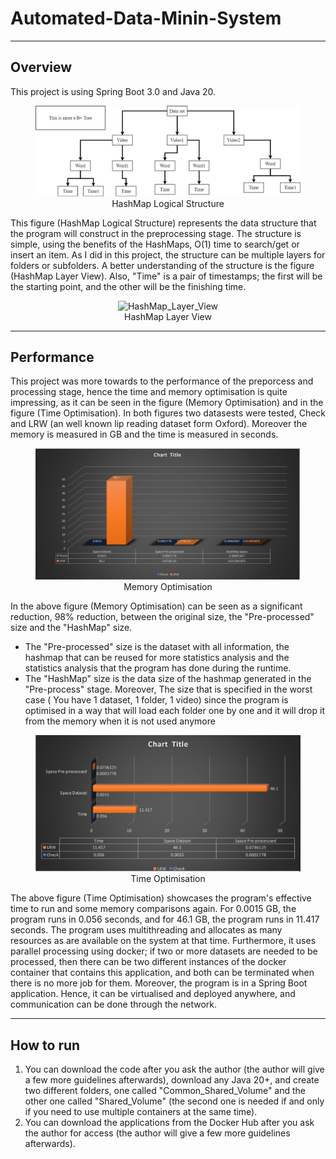 # Automated-Data-Minin-System

---

## Overview

This project is using Spring Boot 3.0 and Java 20.

<center><figure><img src="figs_Automated/HashMap_Logical_Structure.png" alt="HashMap_Logical_Structure"><figcaption>HashMap Logical Structure</figcaption></figure></center>





This figure (HashMap Logical Structure) represents the data structure that the program will construct in the preprocessing stage. The structure is simple, using the benefits of the HashMaps, O(1) time to search/get or insert an item. As I did in this project, the structure can be multiple layers for folders or subfolders. A better understanding of the structure is the figure (HashMap Layer View). Also, "Time" is a pair of timestamps; the first will be the starting point, and the other will be the finishing time.


<center><figure><img src="figs_Automated_Automated/HashMap_Layer_View.png" alt="HashMap_Layer_View"><figcaption>HashMap Layer View</figcaption></figure></center>

---

## Performance

This project was more towards to the performance of the preporcess and processing stage, hence the time and memory optimisation is quite impressing, as it can be seen in the figure (Memory Optimisation) and in the figure (Time Optimisation). In both figures two datasests were tested, Check and LRW (an well known lip reading dataset form Oxford). Moreover the memory is measured in GB and the time is measured in seconds.


<center><figure><img src="figs_Automated/Screenshot from 2023-12-10 16-44-56.png" alt="figs_Automated/Screenshot from 2023-12-10 16-44-56.png"><figcaption>Memory Optimisation</figcaption></figure></center>





In the above figure (Memory Optimisation) can be seen as a significant reduction, 98% reduction, between the original size, the "Pre-processed" size and the "HashMap" size.

* The "Pre-processed" size is the dataset with all information, the hashmap that can be reused for more statistics analysis and the statistics analysis that the program has done during the runtime.
* The "HashMap" size is the data size of the hashmap generated in the "Pre-process" stage. Moreover, The size that is specified in the worst case ( You have 1 dataset, 1 folder, 1 video) since the program is optimised in a way that will load each folder one by one and it will drop it from the memory when it is not used anymore


<center><figure><img src="figs_Automated/Screenshot from 2023-12-10 19-16-28.png" alt="figs_Automated/Screenshot from 2023-12-10 19-16-28.png"><figcaption>Time Optimisation</figcaption></figure></center>



The above figure (Time Optimisation) showcases the program's effective time to run and some memory comparisons again. For 0.0015 GB, the program runs in 0.056 seconds, and for 46.1 GB, the program runs in 11.417 seconds. The program uses multithreading and allocates as many resources as are available on the system at that time. Furthermore, it uses parallel processing using docker; if two or more datasets are needed to be processed, then there can be two different instances of the docker container that contains this application, and both can be terminated when there is no more job for them. Moreover, the program is in a Spring Boot application. Hence, it can be virtualised and deployed anywhere, and communication can be done through the network.

---

## How to run

1. You can download the code after you ask the author (the author will give a few more guidelines afterwards), download any Java 20+, and create two different folders, one called "Common_Shared_Volume" and the other one called "Shared_Volume" (the second one is needed if and only if you need to use multiple containers at the same time).
2. You can download the applications from the Docker Hub after you ask the author for access  (the author will give a few more guidelines afterwards).
